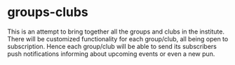 # groups-clubs
This is an attempt to bring together all the groups and clubs in the institute. There will be customized functionality for each group/club, all being open to subscription. Hence each group/club will be able to send its subscribers push notifications informing about upcoming events or even a new pun.
